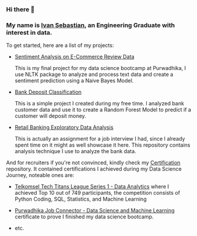 ### Hi there 👋

### My name is [Ivan Sebastian](https://www.linkedin.com/in/ivan-sebastian-3814121a0/), an Engineering Graduate with interest in data.

To get started, here are a list of my projects:
- [Sentiment Analysis on E-Commerce Review Data](https://github.com/theis19/Sentiment-Analysis-E-Commerce)
    
    This is my final project for my data science bootcamp at Purwadhika, I use NLTK package to analyze and process text data and create a sentiment prediction using a Naive Bayes Model.
- [Bank Deposit Classification](https://github.com/theis19/Bank-Deposit-Classification)
    
    This is a simple project I created during my free time. I analyzed bank customer data and use it to create a Random Forest Model to predict if a customer will deposit money.
- [Retail Banking Exploratory Data Analysis](https://github.com/theis19/Retail-Banking-EDA)
    
    This is actually an assignment for a job interview I had, since I already spent time on it might as well showcase it here. This repository contains analysis technique I use to analyze the bank data.
    
And for recruiters if you're not convinced, kindly check my [Certification](https://github.com/theis19/Certification/tree/main/Certification) repository.
It contained certifications I achieved during my Data Science Journey, noteable ones are:
- [Telkomsel Tech Titans League Series 1 - Data Analytics](https://github.com/theis19/Certification/blob/main/Certification/Telkomsel%20Tech%20Titans/Certificate%20Telkomsel%20Tech%20Titans%20League%20-%20Series%20Data%20Analytics%20(Champion%20Titans).pdf) where I achieved Top 10 out of 749 participants, the competition consists of Python Coding, SQL, Statistics, and Machine Learning

- [Purwadhika Job Connector - Data Science and Machine Learning](https://github.com/theis19/Certification/blob/main/Certification/Purwadhika/Purwadhika%20-%20Certificate%20of%20Completion.jpg) certificate to prove I finished my data science bootcamp.

- etc.
<!--
**theis19/theis19** is a ✨ _special_ ✨ repository because its `README.md` (this file) appears on your GitHub profile.

Here are some ideas to get you started:

- 🔭 I’m currently working on ...
- 🌱 I’m currently learning ...
- 👯 I’m looking to collaborate on ...
- 🤔 I’m looking for help with ...
- 💬 Ask me about ...
- 📫 How to reach me: ...
- 😄 Pronouns: ...
- ⚡ Fun fact: ...
-->
